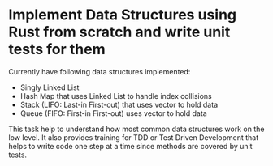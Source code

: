 # Implement Data Structures using Rust from scratch and write unit tests for them

Currently have following data structures implemented:

- Singly Linked List
- Hash Map that uses Linked List to handle index collisions
- Stack (LIFO: Last-in First-out) that uses vector to hold data
- Queue (FIFO: First-in First-out) uses vector to hold data

This task help to understand how most common data structures work on the low level.
It also provides training for TDD or Test Driven Development that helps to write code one step at a time since methods are covered by unit tests.
